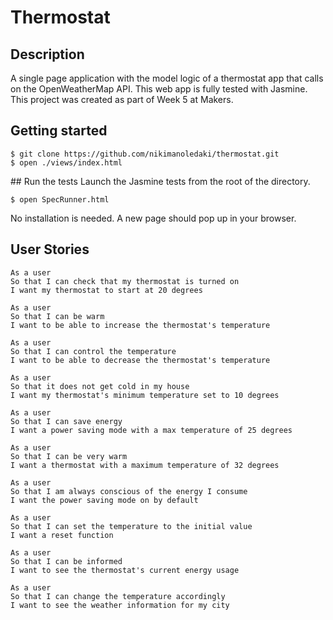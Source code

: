 # Thermostat

## Description
A single page application with the model logic of a thermostat app that calls on the OpenWeatherMap API. This web app is fully tested with Jasmine. This project was created as part of Week 5 at Makers.

## Getting started
```
$ git clone https://github.com/nikimanoledaki/thermostat.git
$ open ./views/index.html
```

## Run the tests
Launch the Jasmine tests from the root of the directory.
```
$ open SpecRunner.html
```

No installation is needed. A new page should pop up in your browser.

## User Stories
```
As a user
So that I can check that my thermostat is turned on
I want my thermostat to start at 20 degrees

As a user
So that I can be warm
I want to be able to increase the thermostat's temperature

As a user
So that I can control the temperature
I want to be able to decrease the thermostat's temperature

As a user
So that it does not get cold in my house
I want my thermostat's minimum temperature set to 10 degrees

As a user
So that I can save energy 
I want a power saving mode with a max temperature of 25 degrees

As a user
So that I can be very warm
I want a thermostat with a maximum temperature of 32 degrees

As a user
So that I am always conscious of the energy I consume
I want the power saving mode on by default

As a user
So that I can set the temperature to the initial value
I want a reset function

As a user
So that I can be informed 
I want to see the thermostat's current energy usage

As a user
So that I can change the temperature accordingly
I want to see the weather information for my city
```